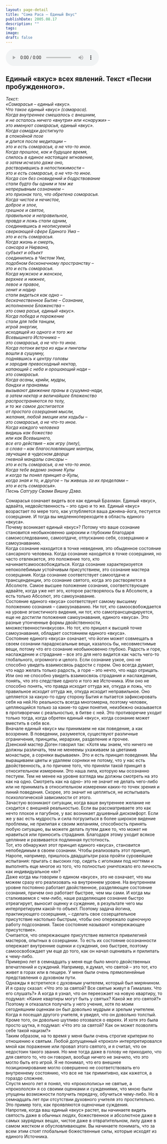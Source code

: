 ```yaml
---
layout: page-detail
title: "Сома Раса – Единый Вкус"
publishDate: 2005.08.17
description: ""
tags:
image:
draft: false
---
```


<audio title="2005.08.17 - Сома Раса – Единый Вкус.mp3" src="https://filer-api.advayta.org/v1.0/public/files/73894" controls=""></audio>

## **Единый «вкус» всех явлений.** **Текст «Песни пробужденного».**
_Текст:_   
_«Сомарасья – единый «вкус»._   
_Что такое единый «вкус» (самараса)._   
_Когда внутреннее смешалось с внешним,_   
_и не осталось ничего «внутри» или «снаружи» –_   
_это именуют сомарасья, единый «вкус»._   
_Когда самадхи достигнуто_   
_в спокойной позе_   
_и длится после медитации –_   
_это и есть сомарасья, а не что-то иное._   
_Когда прошлое, как и будущее время,_   
_слилось в единое настоящее мгновение,_   
_а затем исчезло даже оно,_   
_растворившись в непостижимости –_   
_это и есть сомарасья, а не что-то иное._   
_Когда сон без сновидений и бодрствование_   
_стали будто бы одним и тем же_   
_непрерывным сознанием –_  
_это признак того, что обретена сомарасья._   
_Когда чистое и нечистое,_   
_доброе и злое,_   
_грешное и святое,_   
_правильное и неправильное,_   
_правда и ложь стали одним,_   
_соединившись в неописуемой_   
_сверкающей сфере Единого Ума –_   
_это и есть сомарасья._   
_Когда жизнь и смерть,_   
_сансара и Нирвана,_   
_субъект и объект_   
_соединились в Чистом Уме,_   
_подобном бесконечному пространству –_   
_это и есть сомарасья._   
_Когда мужское и женское,_   
_верхнее и нижнее,_  
_левое и правое,_   
_зенит и надир_   
_стали видеться как одно –_   
_бескачественное Бытие – Сознание,_   
_исполненное Блаженства –_   
_это сома расья, единый «вкус»._   
_Когда победа и поражение_   
_стали для тебя танцем,_   
_игрой энергии,_   
_исходящей из одного и того же_   
_Всевышнего Источника –_   
_это сомарасья, а не что-то иное._   
_Когда потоки ветра из иды и пингалы_  
_вошли в сушумну,_   
_поднявшись к центру головы_   
_и зародив превосходный нектар,_   
_капающий с неба и орошающий нади –_   
_это сомарасья._   
_Когда асаны, крийи, мудры,_   
_бандхи и пранаямы_   
_вызывают движение праны в сушумна-нади,_   
_а затем нектар и величайшее блаженство_   
_распространяются по телу,_   
_и то же самое достигается_   
_от простого созерцания мысли,_  
_желания, любой эмоции или ходьбы –_   
_это сомарасья, а не что-то иное._   
_Когда каждого человека_   
_видишь как божество_   
_или как Всевышнего,_   
_все его действия – как игру (лилу),_   
_а слова – как благословляющие мантры,_   
_звучащие в чудесном дворце_   
_гневной мандалы сансары –_   
_это и есть сомарасья, а не что-то иное._   
_Когда тебе ведомо знание Кулы_   
_и когда ты понял принцип а-Кулы,_   
_когда зная и то, и другое – ты живешь за их пределами –_   
_это и есть сомарасья»._   
 _Песнь Сатгуру Свами Вишну Дэва._   
  
 Сомарасья означает видеть все как единый Брахман. Единый «вкус», адвайта, недвойственность – это одно и то же. Единый «вкус» возрастает по мере того, как углубляется ваша джняна-йога, пестуется созерцание. И тогда вы медленнопереходите в область единого «вкуса».   
 Почему возникает единый «вкус»? Потому что ваше сознание становится необыкновенно широким и глубоким благодаря самоисследованию, самоотдаче, отпусканию себя, созерцанию и самоузнаванию.   
 Когда сознание находится в точке неведения, это обыденное состояние сансарного человека. Когда сознание находится в точке созерцания, но часто отвлекается, это положение того, кто начинаетсамоосвобождаться. Когда сознание характеризуется непоколебимым устойчивым присутствием, это сознание мастера созерцания. Когда сознание соответствует самоотдаче и трансценденции, это сознание святого, когда эго растворяется в Абсолюте. Самое высшее положение сознания, соответствующее адвайте, когда уже нет эго, которое растворялось бы в Абсолюте, а есть только Абсолют, это самоузнавание.   
 Состояние единого «вкуса» соответствует самому высшему положению сознания – самоузнаванию. Ни тот, кто самоосвобождается на уровне эгоистичного видения, ни тот, кто самотрансцендируется, еще не достигли положения самоузнавания, единого «вкуса». Это разные утонченные формы двойственности, множественности«вкусов». Но тот, кто пришел к высшей точке самоузнавания, обладает состоянием единого «вкуса».   
 Состояние единого «вкуса» означает, что йогин может совмещать в своем сознании парадоксальные вещи, казалось бы, несовместимые вещи, потому что его сознание необыкновенно глубоко. Радость и горе, наслаждение и страдание – все это для него видится как часть чего-то глобального, огромного и целого. Если сознание узкое, оно не способно увидеть взаимосвязь радости с горем. Оно всегда думает, что надо желать только радость, а горе – это нечто, что надо отрицать. Или оно не способно увидеть взаимосвязь страдания и наслаждения, понять, что это следствие одного и того же Источника. Или оно не способно понять, что правда исходит оттуда же, откуда и ложь, что правильное исходит оттуда же, откуда исходит неправильное. Оно цепляется за какую-то одну сторону Бытия и пытается зафиксировать себя на ней.Но реальность всегда многомерна, поэтому человек, цепляющийся только за какие-то одни понятия, неизбежно оказывается в противоречии с реальностью, в битве с ней. Это противоречие уходит только тогда, когда обретен единый «вкус», когда сознание может вместить в себя все.   
 Вначале единый «вкус» мы принимаем не как поведение, а как воззрение. В поведении, разумеется, существуют различные ограничения, принципы, иерархии, разделение и прочее.   
 Дзенский мастер Доген говорил так: «Хотя мы знаем, что ничего не должны различать, тем не менеемы ухаживаем за цветамив монастыре, а сорняки вырываем». Это и есть принцип поведения. Мы выращиваем цветы и удаляем сорняки не потому, что у нас есть двойственность, а по причине того, что приняли такой принцип в относительном измерении. Это наша лила, которую мы осознанно пестуем. Тем не менее на уровне взгляда мы должны смотреть на это как на одно. Смотреть как на одно– это не значит не делать чего-либо или не принимать в относительном измерении каких-то точек зрения и линий поведения. Скорее, это значит не цепляться, не испытывать психологической зависимости от этого.   
 Зачастую возникают ситуации, когда ваше внутреннее желание не сходится с внешней реальностью. Если вы рассматриваете это как нечто плохое и пагубное, у вас возникает душевный дискомфорт. Если же у вас есть мудрость и сила погрузиться в более широкое видение проблемы, не прилипая к своим желаниям, способность принять любую ситуацию, вы можете делать путем даже то, что может не нравиться или приносить страдания. Благодаря этому уходит всякое цепляние и развивается подлинная пустотность.   
 Тот, кто обнаружил этот принцип единого «вкуса», становится непобедимым в своем сознании. Чтобы реализовать этот принцип, Наропе, например, пришлось двадцатьтри раза пройти суровейшие испытания: прыгать с высоких гор, сидеть с иголками под ногтями и выполнять еще многое из того, что полностью уничтожало его личность как индивидуальное «я»?   
 Даже когда мы говорим о едином «вкусе», это не означает, что мы можем сразу его реализовать на внутреннем уровне. На внутреннем уровне постоянно работает двойственное, разделяющее состояние сознания, причем оно работает быстрее, чем мы сами. И когда мы сталкиваемся с чем-либо, наше разделяющее сознание быстро отреагирует, выносит оценку и суждение, в результате чего мы интерпретируем какой-то объект. Поэтому задача йогина, практикующего созерцания, – сделать свое созерцательное присутствие настолько быстрым, чтобы оно опережало оценочную работу подсознания. Такое состояние называют «опережающее присутствие».   
 Считается, что опережающее присутствие является привилегией мастеров, опытных в созерцании. То есть их состояние осознанности опережает внутренние оценки и суждения, оно быстрее, поэтому самоосвобождает ум еще до того, как он начал оценивать и прилипать к чему-либо.   
 Примерно лет в семнадцать у меня еще было много двойственных впечатлений и суждений. Например, я думал, что святой – это тот, кто живет в горах или в пещере. У меня были очень прямолинейные представления о духовном пути.   
 Однажды я встретился с духовным учителем, который был мирянином. И я сразу сказал: «Что это за святой? Все святые живут в Гималаях. Что его слушать?» А когда я узнал, что он переезжает на новую квартиру, то подумал: «Какие квартиры могут быть у святых? Какой же это святой?» Поэтому я отказался получать у него учение, хотя по моим сегодняшним оценкам он был довольно мудрым и зрелым учителем.   
 Когда я посещал другого учителя, я увидел, что он довольно толстый. Кроме того, он довольно шутливо отозвался о евреях. И хотя это была просто шутка, я подумал: «Что это за святой? Как он может позволять себе такой нацизм?»   
 Таким образом, на то время у меня были очень строгие критерии по отношению к святым. Любой допущенный «прокол» интерпретировался мной как поражение или провал этого святого, и я считал, что он недостоин такого звания. Но мне тогда даже в голову не приходило, что для святого то, что он говорил, вообще ничего не значило, что это могло быть его игрой. Я не понимал, что его внешнее позиционирование могло совершенно не соответствовать его внутреннему состоянию, что все не так примитивно, как кажется, а гораздо сложнее.   
 Спустя много лет я понял, что «прокололись» не святые, а «прокололся» я со своими оценками и суждениями, что мною были упущены возможности получить передачу, обучиться чему-либо. Но в семнадцать лет при отсутствии духовного учителя это простительно.   
 Это пример того, как проявляются оценочные суждения.   
 Напротив, когда ваш единый «вкус» растет, вы начинаете видеть святость даже в обычных людях, божественное и абсолютное даже в самых заурядных вещах, чистое даже в отвратительном, лилу даже в самом жестком и обусловливающем. Вы начинаете понимать, что за всем этим стоят глобальные божественные силы, которые исходят из единого Источника.

  

